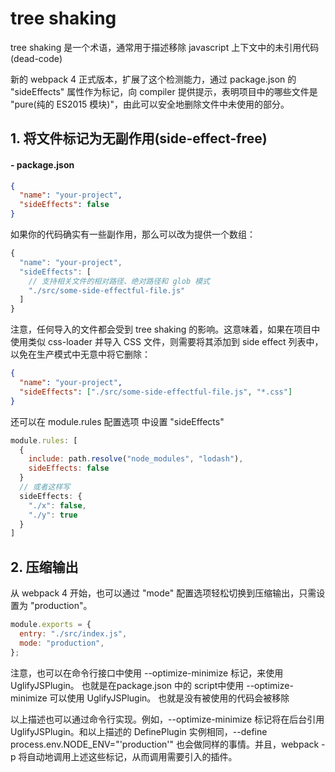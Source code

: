 # tree shaking

tree shaking 是一个术语，通常用于描述移除 javascript 上下文中的未引用代码(dead-code)

新的 webpack 4 正式版本，扩展了这个检测能力，通过 package.json 的 "sideEffects" 属性作为标记，向 compiler 提供提示，表明项目中的哪些文件是 "pure(纯的 ES2015 模块)"，由此可以安全地删除文件中未使用的部分。

## 1. 将文件标记为无副作用(side-effect-free)

#### - package.json

```json
{
  "name": "your-project",
  "sideEffects": false
}
```

如果你的代码确实有一些副作用，那么可以改为提供一个数组：

```js
{
  "name": "your-project",
  "sideEffects": [
    // 支持相关文件的相对路径、绝对路径和 glob 模式
    "./src/some-side-effectful-file.js"
  ]
}
```

<Card theme="#DCF2FD" font-size="16px" color="#618ca0">
注意，任何导入的文件都会受到 tree shaking 的影响。这意味着，如果在项目中使用类似 css-loader 并导入 CSS 文件，则需要将其添加到 side effect 列表中，以免在生产模式中无意中将它删除：
</Card>

```json
{
  "name": "your-project",
  "sideEffects": ["./src/some-side-effectful-file.js", "*.css"]
}
```

还可以在 module.rules 配置选项 中设置 "sideEffects"

```js
module.rules: [
  {
    include: path.resolve("node_modules", "lodash"),
    sideEffects: false
  }
  // 或者这样写
  sideEffects: {
    "./x": false,
    "./y": true
  }
]
```

## 2. 压缩输出

从 webpack 4 开始，也可以通过 "mode" 配置选项轻松切换到压缩输出，只需设置为 "production"。

```js {3}
module.exports = {
  entry: "./src/index.js",
  mode: "production",
};
```

<Card theme="#DCF2FD" font-size="16px" color="#618ca0">
注意，也可以在命令行接口中使用 --optimize-minimize 标记，来使用 UglifyJSPlugin。
也就是在package.json 中的 script中使用 --optimize-minimize 可以使用 UglifyJSPlugin。
也就是没有被使用的代码会被移除

以上描述也可以通过命令行实现。例如，--optimize-minimize 标记将在后台引用 UglifyJSPlugin。和以上描述的 DefinePlugin 实例相同，--define process.env.NODE_ENV="'production'" 也会做同样的事情。并且，webpack -p 将自动地调用上述这些标记，从而调用需要引入的插件。
</Card>
